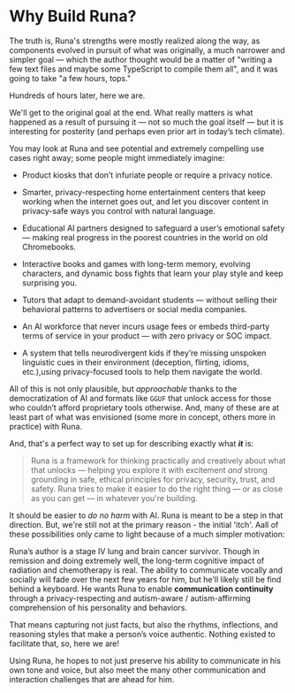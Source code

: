 # Why Build Runa?

The truth is, Runa's strengths were mostly realized along the way, as components
evolved in pursuit of what was originally, a much narrower and simpler goal —
which the author thought would be a matter of "writing a few text files and
maybe some TypeScript to compile them all", and it was going to take "a few
hours, tops."

Hundreds of hours later, here we are.

We'll get to the original goal at the end. What really matters is what happened
as a result of pursuing it — not so much the goal itself — but it is interesting
for posterity (and perhaps even prior art in today’s tech climate).

You may look at Runa and see potential and extremely compelling use cases right
away; some people might immediately imagine:

- Product kiosks that don’t infuriate people or require a privacy notice.

- Smarter, privacy-respecting home entertainment centers that keep working when
  the internet goes out, and let you discover content in privacy-safe ways you
  control with natural language.

- Educational AI partners designed to safeguard a user’s emotional safety —
  making real progress in the poorest countries in the world on old Chromebooks.

- Interactive books and games with long-term memory, evolving characters, and
  dynamic boss fights that learn your play style and keep surprising you.

- Tutors that adapt to demand-avoidant students — without selling their
  behavioral patterns to advertisers or social media companies.

- An AI workforce that never incurs usage fees or embeds third-party terms of
  service in your product — with zero privacy or SOC impact.

- A system that tells neurodivergent kids if they’re missing unspoken linguistic
  cues in their environment (deception, flirting, idioms, etc.),using
  privacy-focused tools to help them navigate the world.

All of this is not only plausible, but _approachable_ thanks to the
democratization of AI and formats like `GGUF` that unlock access for those who
couldn’t afford proprietary tools otherwise. And, many of these are at least
part of what was envisioned (some more in concept, others more in practice) with
Runa.

And, that's a perfect way to set up for describing exactly what _**it**_ is:

> Runa is a framework for thinking practically and creatively about what that
> unlocks — helping you explore it with excitement _and_ strong grounding in
> safe, ethical principles for privacy, security, trust, and safety. Runa tries
> to make it easier to do the right thing — or as close as you can get — in
> whatever you're building.

It should be easier to _do no harm_ with AI. Runa is meant to be a step in that
direction. But, we're still not at the primary reason - the initial 'itch'. Aall
of these possibilities only came to light because of a much simpler motivation:

Runa’s author is a stage IV lung and brain cancer survivor. Though in remission
and doing extremely well, the long-term cognitive impact of radiation and
chemotherapy is real. The ability to communicate vocally and socially will fade
over the next few years for him, but he'll likely still be find behind a
keyboard. He wants Runa to enable **communication continuity** through a
privacy-respecting and autism-aware / autism-affirming comprehension of his
personality and behaviors. 

That means capturing not just facts, but also the rhythms, inflections, and
reasoning styles that make a person’s voice authentic. Nothing existed to
facilitate that, so, here we are!

Using Runa, he hopes to not just preserve his ability to communicate in his own
tone and voice, but also meet the many other communication and interaction challenges 
that are ahead for him.